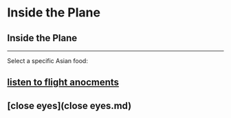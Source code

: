 # Inside the Plane
## Inside the Plane
---
Select a specific Asian food:
## [listen to flight anocments](listen-to-flight-anocments.md)
## [close eyes](close eyes.md)
